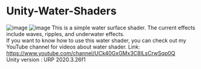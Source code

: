 # Unity-Water-Shaders
![image](https://github.com/Parrot222/Unity-Water-Shaders/blob/main/water-shader.png)
![image](https://github.com/Parrot222/Unity-Water-Shaders/blob/main/unity-interactive-water-test.gif)
This is a simple water surface shader. The current effects include waves, ripples, and underwater effects.  
If you want to know how to use this water shader, you can check out my YouTube channel for videos about water shader.  Link: https://www.youtube.com/channel/UCk40GxGMx3C8ILsCrwSqp0Q  
Unity version : URP 2020.3.26f1  
